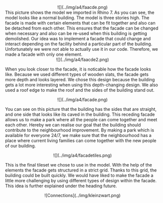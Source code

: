 <center>
    ![](../img/a4/faacde.png)
</center>
 This picture shows the model we imported in Rhino 7. As you can see, the model looks like a normal building. The model is three stories high. The facade is made with certain elements that can be fit together and also can be detached from each other. This ensures that the facade can be changed when necessary and also can be re-used when this building is getting demolished. Our idea was to implement a facade that could change and interact depending on the facility behind a particular part of the building. Unfortunately we were not able to actually use it in our code. Therefore, we made a facade with only one element.  

<center>
    ![](../img/a4/faacde2.png)
</center>

When you look closer to the facade, it is noticable how the facade looks like. Because we used different types of wooden slats, the facade gets more depth and looks layered. We chose this design because the building gets a lot more interesting when using this depth-changing design. We also used a roof edge to make the roof and the sides of the building stand out.  

<center>
    ![](../img/a4/facade.png)
</center>

You can see on this picture that the building has the sides that are straight, and one side that looks like its caved in the building. This receding facade allows us to make a park where all the people can come together and meet each other. Hereby we can realise our goal that the building should contribute to the neighbourhood improvement. By making a park which is available for everyone 24/7, we make sure that the neighbourhood has a place where current living families can come together with the new people of our building.


<center>
    ![](../img/a4/facadetiles.png)
</center>

This is the final tileset we chose to use in the model. With the help of the elements the facade gets structured in a strict grid. Thanks to this grid, the building could be built quickly. We would have liked to make the facade a little more challenging by using different types of design within the facade. This idea is further explained under the heading future.  


<center>
   ![Connections](../img/kleinzwart.png)
</center>